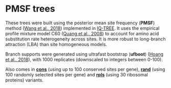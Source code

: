 # PMSF trees

These trees were built using the posterior mean site frequency (**PMSF**) method ([Wang et al., 2018](https://academic.oup.com/sysbio/article/67/2/216/4076233)) implemented in [IQ-TREE](http://www.iqtree.org/). It uses the empirical profile mixture model C60 ([Quang et al., 2008](https://academic.oup.com/bioinformatics/article/24/20/2317/260174)) to account for amino acid substitution rate heterogeneity across sites. It is more robust to long-branch attraction (LBA) than site homogeneous models.

Branch supports were generated using ultrafast bootstrap (**ufboot**) ([Hoang et al., 2018](https://academic.oup.com/mbe/article/35/2/518/4565479)), with 1000 replicates (downscaled to integers between 0-100).

Also comes in [**cons**](cons) (using up to 100 conserved sites per gene), [**rand**](rand) (using 100 randomly selected sites per gene) and [**rpls**](rpls) (using 30 ribosomal proteins) variants.

